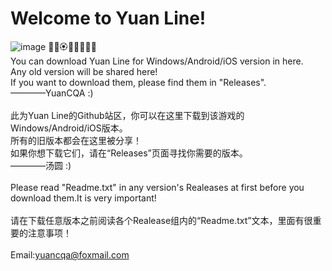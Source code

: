 # Welcome to Yuan Line!
![image](https://github.com/YuanCQA9826/Yuan-Line-Download/blob/main/Yuan%20Line%20History%20Logos/V1.1.2.png)
💐🌸🏵🌹🌺🌻🌼🌷
<br>You can download Yuan Line for Windows/Android/iOS version in here.
<br>Any old version will be shared here!
<br>If you want to download them, please find them in "Releases".
<br>————YuanCQA   :)
<br>
<br>此为Yuan Line的Github站区，你可以在这里下载到该游戏的Windows/Android/iOS版本。
<br>所有的旧版本都会在这里被分享！
<br>如果你想下载它们，请在“Releases”页面寻找你需要的版本。
<br>————汤圆   :)
<br>
<br>Please read "Readme.txt" in any version's Realeases at first before you download them.It is very important!
<br>
<br>请在下载任意版本之前阅读各个Realease组内的“Readme.txt”文本，里面有很重要的注意事项！
<br>
<br>Email:yuancqa@foxmail.com
